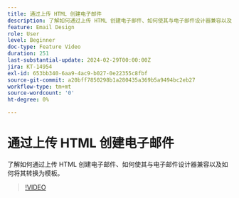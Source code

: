 ```yaml
---
title: 通过上传 HTML 创建电子邮件
description: 了解如何通过上传 HTML 创建电子邮件、如何使其与电子邮件设计器兼容以及如何将其转换为模板。
feature: Email Design
role: User
level: Beginner
doc-type: Feature Video
duration: 251
last-substantial-update: 2024-02-29T00:00:00Z
jira: KT-14954
exl-id: 653bb340-6aa9-4ac9-b027-0e22355c8fbf
source-git-commit: a20bff7850298b1a280435a369b5a9494bc2eb27
workflow-type: tm+mt
source-wordcount: '0'
ht-degree: 0%

---
```


# 通过上传 HTML 创建电子邮件

了解如何通过上传 HTML 创建电子邮件、如何使其与电子邮件设计器兼容以及如何将其转换为模板。

>[!VIDEO](https://video.tv.adobe.com/v/3447042/?learn=on&captions=chi_hans)
